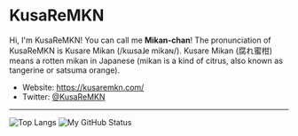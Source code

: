 KusaReMKN
=========

Hi, I'm KusaReMKN!
You can call me **Mikan-chan**!
The pronunciation of KusaReMKN is Kusare Mikan (/kɯsaɺe mikaɴ/).
Kusare Mikan (腐れ蜜柑) means a rotten mikan in Japanese
(mikan is a kind of citrus, also known as tangerine or satsuma orange).

- Website: https://kusaremkn.com/
- Twitter: [@KusaReMKN](https://twitter.com/KusaReMKN)

- - - - -

![Top Langs](https://github-readme-stats.vercel.app/api/top-langs/?username=KusaReMKN&theme=dark)
![My GitHub Status](https://github-readme-stats.vercel.app/api?username=KusaReMKN&show_icons=true&theme=dark&count_private=true&line_height=40)

